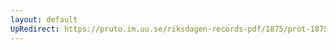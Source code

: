 ```yaml
---
layout: default
UpRedirect: https://pruto.im.uu.se/riksdagen-records-pdf/1875/prot-1875--fk--045/prot-1875--fk--045_006.pdf
---
```

